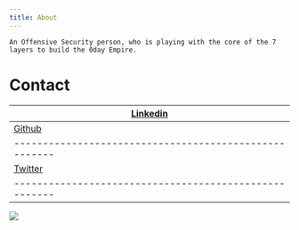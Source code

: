 ```yaml
---
title: About
---
```


    An Offensive Security person, who is playing with the core of the 7 layers to build the 0day Empire.

# Contact


| <a href="https://www.linkedin.com/in/zer0verflow/">Linkedin</a>| 
|------------------------------------------------------|
| <a href="https://github.com/Zeyad-Azima">Github</a>  |
|------------------------------------------------------|
| <a href="https://twitter.com/@AzimaZeyad">Twitter</a>|
|------------------------------------------------------|

<img src="https://avatars.githubusercontent.com/u/62406753">
